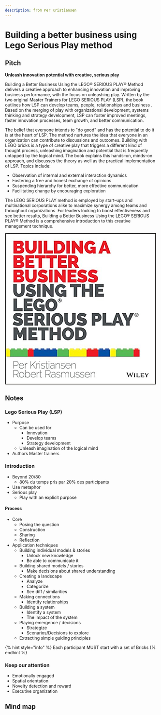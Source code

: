 ```yaml
---
description: from Per Kristiansen
---
```


# Building a better business using Lego Serious Play method

## Pitch

**Unleash innovation potential with creative, serious play**

Building a Better Business Using the LEGO® SERIOUS PLAY® Method delivers a creative approach to enhancing innovation and improving business performance, with the focus on unleashing play. Written by the two original Master Trainers for LEGO SERIOUS PLAY \(LSP\), the book outlines how LSP can develop teams, people, relationships and business . Based on the merging of play with organizational development, systems thinking and strategy development, LSP can foster improved meetings, faster innovation processes, team growth, and better communication.

The belief that everyone intends to "do good" and has the potential to do it is at the heart of LSP. The method nurtures the idea that everyone in an organization can contribute to discussions and outcomes. Building with LEGO bricks is a type of creative play that triggers a different kind of thought process, unleashing imagination and potential that is frequently untapped by the logical mind. The book explains this hands–on, minds–on approach, and discusses the theory as well as the practical implementation of LSP. Topics include:

* Observation of internal and external interaction dynamics
* Fostering a free and honest exchange of opinions
* Suspending hierarchy for better, more effective communication
* Facilitating change by encouraging exploration

The LEGO SERIOUS PLAY method is employed by start–ups and multinational corporations alike to maximize synergy among teams and throughout organizations. For leaders looking to boost effectiveness and see better results, Building a Better Business Using the LEGO® SERIOUS PLAY® Method is a comprehensive introduction to this creative management technique.

![](../../../.gitbook/assets/image%20%28131%29.png)

## Notes

### Lego Serious Play \(LSP\) 

* Purpose
  * Can be used for
    * Innovation
    * Develop teams
    * Strategy development
  * Unleash imagination of the logical mind
* Authors Master trainers

### Introduction

* Beyond 20/80
  * 80% du temps pris par 20% des participants
* Use metaphor
* Serious play
  * Play with an explicit purpose

#### Process

* Core
  * Posing the question
  * Construction
  * Sharing
  * Reflection
* Application techniques
  * Building individual models & stories
    * Unlock new knowledge
    * Be able to communicate it 
  * Building shared models / stories 
    * Make decisions about shared understanding
  * Creating a landscape 
    * Analyze 
    * Categorize 
    * See diff / similarities 
  * Making connections
    * Identify relationships
  * Building a system 
    * Identify a system
    * The impact of the system 
  * Playing emergence / decisions 
    * Strategize 
    * Scenarios/Decisions to explore 
  * Extracting simple guiding principles

{% hint style="info" %}
Each participant MUST start with a set of Bricks
{% endhint %}

### Keep our attention

* Emotionally engaged
* Spatial orientation
* Novelty detection and reward 
* Executive organization

## Mind map



